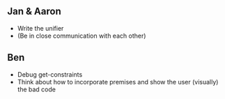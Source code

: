 Jan & Aaron
-----------
* Write the unifier
* (Be in close communication with each other)

Ben
---
* Debug get-constraints
* Think about how to incorporate premises and show the user (visually) the bad code

